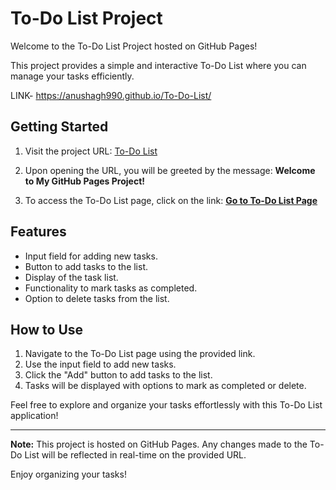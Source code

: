 
# To-Do List Project

Welcome to the To-Do List Project hosted on GitHub Pages!

This project provides a simple and interactive To-Do List where you can manage your tasks efficiently.

LINK- https://anushagh990.github.io/To-Do-List/

## Getting Started

1. Visit the project URL: [To-Do List](https://anushagh990.github.io/To-Do-List/)

2. Upon opening the URL, you will be greeted by the message:
   **Welcome to My GitHub Pages Project!**

3. To access the To-Do List page, click on the link:
   **[Go to To-Do List Page](https://anushagh990.github.io/To-Do-List/To-Do.html)**

## Features

- Input field for adding new tasks.
- Button to add tasks to the list.
- Display of the task list.
- Functionality to mark tasks as completed.
- Option to delete tasks from the list.

## How to Use

1. Navigate to the To-Do List page using the provided link.
2. Use the input field to add new tasks.
3. Click the "Add" button to add tasks to the list.
4. Tasks will be displayed with options to mark as completed or delete.

Feel free to explore and organize your tasks effortlessly with this To-Do List application!

---

**Note:** This project is hosted on GitHub Pages. Any changes made to the To-Do List will be reflected in real-time on the provided URL.

Enjoy organizing your tasks!

